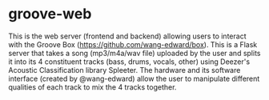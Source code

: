 # groove-web
This is the web server (frontend and backend) allowing users to interact with the Groove Box (https://github.com/wang-edward/box).
This is a Flask server that takes a song (mp3/m4a/wav file) uploaded by the user and splits it into its 4 constituent tracks (bass, drums, vocals, other) using Deezer's Acoustic Classification library Spleeter.
The hardware and its software interface (created by @wang-edward) allow the user to manipulate different qualities of each track to mix the 4 tracks together.
